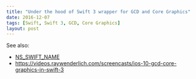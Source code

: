 ```yaml
---
title: "Under the hood of Swift 3 wrapper for GCD and Core Graphics"
date: 2016-12-07
tags: [Swift, Swift 3, GCD, Core Graphics]
layout: post
---
```


See also:

* [NS_SWIFT_NAME](https://developer.apple.com/library/content/documentation/Swift/Conceptual/BuildingCocoaApps/MixandMatch.html#//apple_ref/doc/uid/TP40014216-CH10-ID162)
* https://videos.raywenderlich.com/screencasts/ios-10-gcd-core-graphics-in-swift-3
